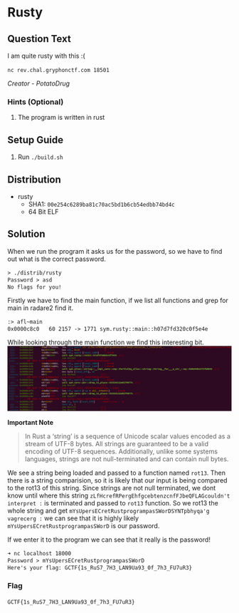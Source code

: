 # Rusty

## Question Text

I am quite rusty with this :(

`nc rev.chal.gryphonctf.com 18501`

*Creator - PotatoDrug*

### Hints (Optional)
1. The program is written in rust

## Setup Guide
1. Run `./build.sh`

## Distribution
- rusty
    - SHA1: `00e254c6289ba81c70ac5bd1b6cb54edbb74bd4c`
    - 64 Bit ELF

## Solution

When we run the program it asks us for the password, so we have to find out what is the correct password.
```
> ./distrib/rusty 
Password > asd
No flags for you!
```

Firstly we have to find the main function, if we list all functions and grep for main in radare2 find it.
```
:> afl~main
0x0000c8c0   60 2157 -> 1771 sym.rusty::main::h07d7fd320c0f5e4e
```

While looking through the main function we find this interesting bit.
![alt text](solution/disasm.png)

**Important Note**
> In Rust a ‘string’ is a sequence of Unicode scalar values encoded as a stream of UTF-8 bytes. All strings are guaranteed to be a valid encoding of UTF-8 sequences. Additionally, unlike some systems languages, strings are not null-terminated and can contain null bytes.

We see a string being loaded and passed to a function named `rot13`. Then there is a string comparision, so it is likely that our input is being compared to the rot13 of this string. 
Since strings are not null terminated, we dont know until where this string `zLfHcrefRPergEhfgcebtenzcnfFJbeQFLAGcouldn't interpret :` is terminated and passed to `rot13` function. So we rot13 the whole string and get `mYsUpersECretRustprogrampasSWorDSYNTpbhyqa'g vagrecerg :` we can see that it is highly likely `mYsUpersECretRustprogrampasSWorD` is our password.

If we enter it to the program we can see that it really is the password!
```
➜ nc localhost 18000
Password > mYsUpersECretRustprogrampasSWorD
Here's your flag: GCTF{1s_RuS7_7H3_LAN9Ua93_0f_7h3_FU7uR3}
```

### Flag
`GCTF{1s_RuS7_7H3_LAN9Ua93_0f_7h3_FU7uR3}`
